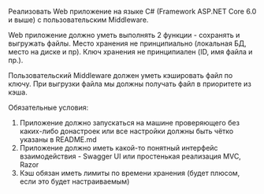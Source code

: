 Реализовать Web приложение на языке C# (Framework ASP.NET Core 6.0 и выше) с пользовательским Middleware.

Web приложение должно уметь выполнять 2 функции - сохранять и выгружать файлы. 
Место хранения не принципиально (локальная БД, место на диске и пр).
Ключ хранения не принципиален (ID, имя файла и пр.).

Пользовательский Middleware должен уметь кэшировать файл по ключу. 
При выгрузки файла мы должны получать файл в приоритете из кэша.

Обязательные условия:

1. Приложение должно запускаться на машине проверяющего без каких-либо донастроек или все настройки должны быть чётко указаны в README.md
2. Приложение должно иметь какой-то понятный интерфейс взаимодействия - Swagger UI или простенькая реализация MVC, Razor
3. Кэш обязан иметь лимиты по времени хранения (будет плюсом, если это будет  настраиваемым)